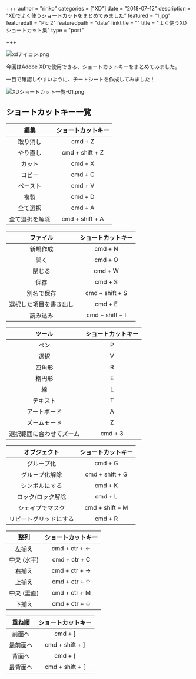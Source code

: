 +++
author = "ririko"
categories = ["XD"]
date = "2018-07-12"
description = "XDでよく使うショートカットをまとめてみました"
featured = "1.jpg"
featuredalt = "Pic 2"
featuredpath = "date"
linktitle = ""
title = "よく使うXDショートカット集"
type = "post"

+++

![xdアイコン.png](https://qiita-image-store.s3.amazonaws.com/0/210955/9373d5bd-3e3c-dcac-d590-9cdd07305eea.png)

今回はAdobe XDで使用できる、ショートカットキーをまとめてみました。

一目で確認しやすいように、チートシートを作成してみました！

![XDショートカット一覧-01.png](https://qiita-image-store.s3.amazonaws.com/0/210955/d2dd5d45-b825-574b-a079-ed281e68fd65.png)




## ショートカットキー一覧

|   編集　　 | ショートカットキー |
|:--------:|:------------:|
| 取り消し    | cmd + Z   |
| やり直し    | cmd + shift + Z   |
| カット     | cmd + X   |
| コピー      | cmd + C  |
| ペースト     | cmd + V   |
| 複製       | cmd + D       |
| 全て選択   | cmd + A     |
| 全て選択を解除   | cmd + shift + A    |

| ファイル | ショートカットキー |
|:--------:|:------------:|
| 新規作成    | cmd + N   |
| 開く     | cmd + O   |
| 閉じる      | cmd + W   |
| 保存     | cmd + S   |
| 別名で保存       | cmd + shift + S       |
| 選択した項目を書き出し   | cmd + E   |
| 読み込み  | cmd + shift + I   |

| ツール | ショートカットキー |
|:--------:|:------------:|
| ペン    | P   |
| 選択    | V    |
| 四角形     | R    |
| 楕円形     | E     |
| 線     |   L  |
| テキスト      | T        |
| アートボード   | A    |
| ズームモード  | Z    |
| 選択範囲に合わせてズーム  | cmd + 3    |

| オブジェクト | ショートカットキー |
|:--------:|:------------:|
| グループ化    | cmd + G   |
| グループ化解除     | cmd + shift + G   |
| シンボルにする      | cmd + K   |
| ロック/ロック解除     | cmd + L   |
| シェイプでマスク      | cmd + shift + M       |
| リピートグリッドにする   | cmd + R   |

| 整列 | ショートカットキー |
|:--------:|:------------:|
| 左揃え    | cmd + ctr + ←  |
| 中央 (水平)     |cmd + ctr + C  |
| 右揃え      | cmd + ctr + →  |
| 上揃え     | cmd + ctr + ↑  |
| 中央 (垂直)       | cmd + ctr + M       |
| 下揃え  | cmd + ctr + ↓   |


| 重ね順 | ショートカットキー |
|:--------:|:------------:|
| 前面へ     | cmd + ]    |
| 最前面へ    | cmd + shift + ]   |
| 背面へ     | cmd +  [    |
| 最背面へ     | cmd + shift + [   |

